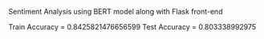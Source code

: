 Sentiment Analysis using BERT model along with Flask front-end

Train Accuracy = 0.8425821476656599
Test Accuracy = 0.803338992975
